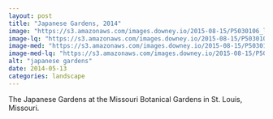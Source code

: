 ```yaml
---
layout: post
title: "Japanese Gardens, 2014"
image: "https://s3.amazonaws.com/images.downey.io/2015-08-15/P5030106_large.jpg"
image-lq: "https://s3.amazonaws.com/images.downey.io/2015-08-15/P5030106_large_lq.jpg"
image-med: "https://s3.amazonaws.com/images.downey.io/2015-08-15/P5030106_medium.jpg"
image-med-lq: "https://s3.amazonaws.com/images.downey.io/2015-08-15/P5030106_medium_lq.jpg"
alt: "japanese gardens"
date: 2014-05-13
categories: landscape
---
```


The Japanese Gardens at the Missouri Botanical Gardens in St. Louis, Missouri.
